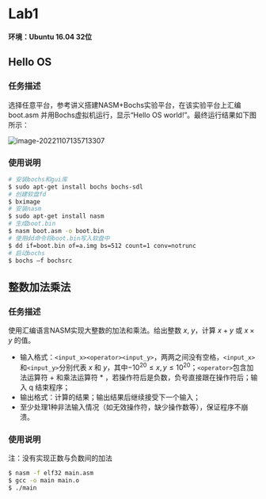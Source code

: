# Lab1

**环境：Ubuntu 16.04 32位**

## Hello OS

### 任务描述

选择任意平台，参考讲义搭建NASM+Bochs实验平台，在该实验平台上汇编 boot.asm 并用Bochs虚拟机运行，显示“Hello OS world!”。最终运行结果如下图所示：

![image-20221107135713307](https://whale-picture.oss-cn-hangzhou.aliyuncs.com/img/image-20221107135713307.png)

### 使用说明

```bash
# 安装bochs和gui库
$ sudo apt-get install bochs bochs-sdl
# 创建软盘fd
$ bximage
# 安装nasm
$ sudo apt-get install nasm
# 生成boot.bin
$ nasm boot.asm -o boot.bin
# 使用dd命令将boot.bin写入软盘中
$ dd if=boot.bin of=a.img bs=512 count=1 conv=notrunc
# 启动bochs
$ bochs –f bochsrc
```

## 整数加法乘法

### 任务描述

使用汇编语言NASM实现大整数的加法和乘法。给出整数 $x$, $y$，计算 $x + y$ 或 $x \times y$ 的值。

- 输⼊格式：`<input_x><operator><input_y>`，两两之间没有空格，`<input_x>`和`<input_y>`分别代表 $x$ 和 $y$，其中$-10^{20} \le x, y \le 10^{20}$；`<operator>`包含加法运算符 + 和乘法运算符 * ，若操作符后是负数，负号直接跟在操作符后；输入 q 结束程序；
- 输出格式：计算的结果；输出结果后继续接受下⼀个输⼊；
- 至少处理1种非法输入情况（如无效操作符，缺少操作数等），保证程序不崩溃。

### 使用说明

注：没有实现正数与负数间的加法

```bash
$ nasm -f elf32 main.asm
$ gcc -o main main.o
$ ./main
```

